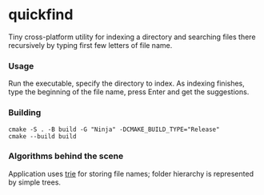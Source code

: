 # quickfind

Tiny cross-platform utility for indexing a directory and searching files there recursively by typing first few letters of file name.

### Usage
Run the executable, specify the directory to index. As indexing finishes, type the beginning of the file name, press Enter and get the suggestions.

### Building
```
cmake -S . -B build -G "Ninja" -DCMAKE_BUILD_TYPE="Release"
cmake --build build
```

### Algorithms behind the scene
Application uses [trie](https://en.wikipedia.org/wiki/Trie) for storing file names; folder hierarchy is represented by simple trees.
